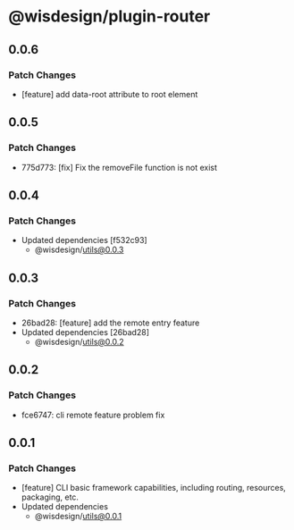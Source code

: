 # @wisdesign/plugin-router

## 0.0.6

### Patch Changes

- [feature] add data-root attribute to root element

## 0.0.5

### Patch Changes

- 775d773: [fix] Fix the removeFile function is not exist

## 0.0.4

### Patch Changes

- Updated dependencies [f532c93]
  - @wisdesign/utils@0.0.3

## 0.0.3

### Patch Changes

- 26bad28: [feature] add the remote entry feature
- Updated dependencies [26bad28]
  - @wisdesign/utils@0.0.2

## 0.0.2

### Patch Changes

- fce6747: cli remote feature problem fix

## 0.0.1

### Patch Changes

- [feature] CLI basic framework capabilities, including routing, resources, packaging, etc.
- Updated dependencies
  - @wisdesign/utils@0.0.1
